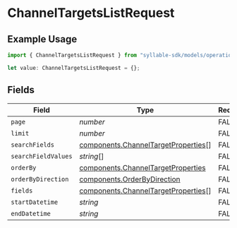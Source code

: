 # ChannelTargetsListRequest

## Example Usage

```typescript
import { ChannelTargetsListRequest } from "syllable-sdk/models/operations";

let value: ChannelTargetsListRequest = {};
```

## Fields

| Field                                                                                      | Type                                                                                       | Required                                                                                   | Description                                                                                |
| ------------------------------------------------------------------------------------------ | ------------------------------------------------------------------------------------------ | ------------------------------------------------------------------------------------------ | ------------------------------------------------------------------------------------------ |
| `page`                                                                                     | *number*                                                                                   | FALSE                                                                         | N/A                                                                                        |
| `limit`                                                                                    | *number*                                                                                   | FALSE                                                                         | N/A                                                                                        |
| `searchFields`                                                                             | [components.ChannelTargetProperties](../../models/components/channeltargetproperties.md)[] | FALSE                                                                         | N/A                                                                                        |
| `searchFieldValues`                                                                        | *string*[]                                                                                 | FALSE                                                                         | N/A                                                                                        |
| `orderBy`                                                                                  | [components.ChannelTargetProperties](../../models/components/channeltargetproperties.md)   | FALSE                                                                         | N/A                                                                                        |
| `orderByDirection`                                                                         | [components.OrderByDirection](../../models/components/orderbydirection.md)                 | FALSE                                                                         | N/A                                                                                        |
| `fields`                                                                                   | [components.ChannelTargetProperties](../../models/components/channeltargetproperties.md)[] | FALSE                                                                         | N/A                                                                                        |
| `startDatetime`                                                                            | *string*                                                                                   | FALSE                                                                         | N/A                                                                                        |
| `endDatetime`                                                                              | *string*                                                                                   | FALSE                                                                         | N/A                                                                                        |